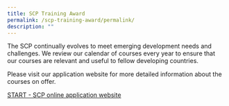 ```yaml
---
title: SCP Training Award
permalink: /scp-training-award/permalink/
description: ""
---
```





The SCP continually evolves to meet emerging development needs and challenges. We review our calendar of courses every year to ensure that our courses are relevant and useful to fellow developing countries.

Please visit our application website for more detailed information about the courses on offer.

[START - SCP online application website](www.scp.gov.sg)

